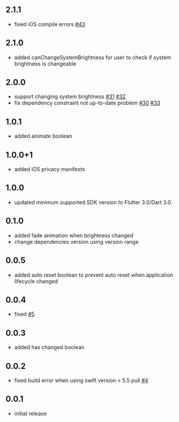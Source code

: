 ## 2.1.1

* fixed iOS compile errors [#43](https://github.com/aaassseee/screen_brightness/issues/43)

## 2.1.0

* added canChangeSystemBrightness for user to check if system brightness is changeable

## 2.0.0

* support changing system brightness [#31](https://github.com/aaassseee/screen_brightness/issues/31) [#32](https://github.com/aaassseee/screen_brightness/issues/32)
* fix dependency constraint not up-to-date problem [#30](https://github.com/aaassseee/screen_brightness/issues/30) [#33](https://github.com/aaassseee/screen_brightness/issues/33)

## 1.0.1

* added animate boolean

## 1.0.0+1

* added iOS privacy manifests

## 1.0.0

* updated minimum supported SDK version to Flutter 3.0/Dart 3.0.

## 0.1.0

* added fade animation when brightness changed
* change dependencies version using version range

## 0.0.5

* added auto reset boolean to prevent auto reset when application lifecycle changed

## 0.0.4

* fixed [#5](https://github.com/aaassseee/screen_brightness/issues/5)

## 0.0.3

* added has changed boolean

## 0.0.2

* fixed build error when using swift version < 5.5 pull [#4](https://github.com/aaassseee/screen_brightness/pull/4)

## 0.0.1

* initial release
